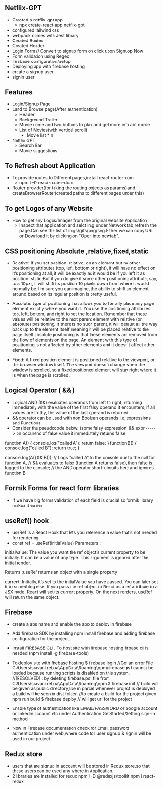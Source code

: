 ## Netflix-GPT
- Created a netflix-gpt app 
    - npx create-react-app netflix-gpt
- configured tailwind css
- webpack comes with Jest library
- Created Routes
- Created Header
- Login Form // Convert to signup form on click upon Signuop Now
- Form validation using Regex
- Firebase configuration/setup
- Deploying app with firebase hosting
- create a signup user
- signin user


## Features
- Login/Signup Page
- Land to Browse page(After authentication)
    - Header
    - Background Trailer
    - Movie name and two buttons to play and get more info abt movie
    - List of Movies(with vertical scroll)
        - Movie list * n
- Netflix GPT
    - Search Bar
    - Movie suggestions

## To Refresh about Application 
- To provide routes to Different pages,install react-router-dom
    - npm i -D react-router-dom
- Router provider(for taking the routing objects as params) and createBrowserRouter(created paths to different pages under this)
## To get Logos of any Website
- How to get any Logos/Images from the original website Application
    - Inspect that application and selct img under Network tab,refresh the page.Can see the list of imgs/gifs/png/svg.Either we can copy URL or Download it by clicking on "Open into newtab".
## CSS positioning Absolute ,relative,fixed,static
- Relative:  If you set position: relative; on an element but no other positioning attributes (top, left, bottom or right), it will have no effect on it’s positioning at all, it will be exactly as it would be if you left it as position: static;But if you do give it some other positioning attribute, say, top: 10px;, it will shift its position 10 pixels down from where it would normally be. I’m sure you can imagine, the ability to shift an element around based on its regular position is pretty useful.

- Absolute: type of positioning that allows you to literally place any page element exactly where you want it. You use the positioning attributes top, left, bottom, and right to set the location. Remember that these values will be relative to the next parent element with relative (or absolute) positioning. If there is no such parent, it will default all the way back up to the <html> element itself meaning it will be placed relative to the page itself.absolute positioning is that these elements are removed from the flow of elements on the page. An element with this type of positioning is not affected by other elements and it doesn’t affect other elements. 

- Fixed: A fixed position element is positioned relative to the viewport, or the browser window itself. The viewport doesn’t change when the window is scrolled, so a fixed positioned element will stay right where it is when the page is scrolled.

## Logical Operator ( && )

- Logical AND (&&) evaluates operands from left to right, returning immediately with the value of the first falsy operand it encounters; if all values are truthy, the value of the last operand is returned.
-  && operator can be used with non Boolean operands i.e; expressions and Functions.
- Consider the pseudocode below.
 (some falsy expression) && expr   -----> on occurenc of false value it immediately returns false

 function A() {
  console.log("called A");
  return false;
}
function B() {
  console.log("called B");
  return true;
}

console.log(A() && B());
// Logs "called A" to the console due to the call for function A,
// && evaluates to false (function A returns false), then false is logged to the console;
// the AND operator short-circuits here and ignores function B

## Formik Forms for react form libraries
- If we have big forms validation of each field is crucial so formik library makes it easier

## useRef() hook
- useRef is a React Hook that lets you reference a value that’s not needed for rendering.
- const ref = useRef(initialValue)
Parameters :

initialValue: The value you want the ref object’s current property to be initially. It can be a value of any type. This argument is ignored after the initial render.

Returns :useRef returns an object with a single property

current: Initially, it’s set to the initialValue you have passed. You can later set it to something else. If you pass the ref object to React as a ref attribute to a JSX node, React will set its current property.
On the next renders, useRef will return the same object.

## Firebase
- create a app name and enable the app to deploy in firebase
- Add firebase SDK by installing npm install firebase and adding firebase configuration for the project.
- Install FIREBASE CLI . To host site with firebase hosting firbase cli is needed (npm install -g firebase-tools) 
- To deploy site with firebase hosting
    $ firebase login
        //Got an error File C:\Users\sravani.rebba\AppData\Roaming\npm\firebase.ps1 cannot be loaded because running scripts is disabled on this system.
        //[RESOLVED] : by deleting firebase.ps1 file from C:\Users\sravani.rebba\AppData\Roaming\npm
    $ firebase init
        // build will be given as public directory,like in parcel whenever project is deployed a build will be seen in dist folder.
        //to create a build for the project given 
                npm run build
    $ firebase deploy
        // will get url for the project

- Enable type of authentication like EMAIL/PASSWORD or Google account or linkedin account etc under Authentication GetStarted/Setting sign-in method
- Now in Firebase documentation check for Email/password authentication under web,where code for user signup & signin will be used in our project.

## Redux store
- users that are signup in account will be stored in Redux store,so that these users can be used any where in Application.
- 2 libraries are installed for redux
    npm i -D @reduxjs/toolkit
    npm i react-redux